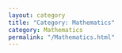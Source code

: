 ```yaml
---
layout: category
title: "Category: Mathematics"
category: Mathematics
permalink: "/Mathematics.html"
---
```

